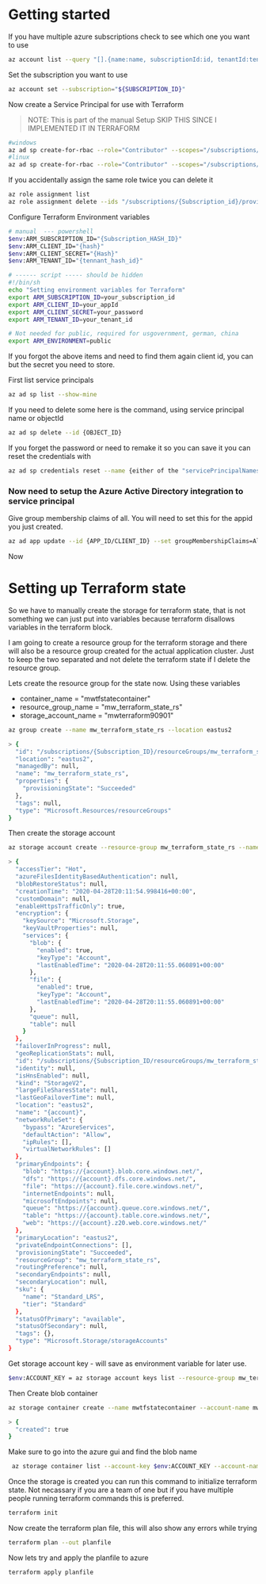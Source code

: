 # Getting started
If you have multiple azure subscriptions check to see which one you want to use
```bash
az account list --query "[].{name:name, subscriptionId:id, tenantId:tenantId}"
```
Set the subscription you want to use
```bash
az account set --subscription="${SUBSCRIPTION_ID}"
```
Now create a Service Principal for use with Terraform
> NOTE: This is part of the manual Setup SKIP THIS SINCE I IMPLEMENTED IT IN TERRAFORM
```bash
#windows 
az ad sp create-for-rbac --role="Contributor" --scopes="/subscriptions/$env:ARM_SUBCRIPTION_ID"
#linux
az ad sp create-for-rbac --role="Contributor" --scopes="/subscriptions/${SUBSCRIPTION_ID}"
```
If you accidentally assign the same role twice you can delete it
```bash
az role assignment list
az role assignment delete --ids "/subscriptions/{Subscription_id}/providers/Microsoft.Authorization/roleAssignments/{role hash}"
```

Configure Terraform Environment variables
```bash
# manual  --- powershell
$env:ARM_SUBSCRIPTION_ID="{Subscription_HASH_ID}"
$env:ARM_CLIENT_ID="{hash}"
$env:ARM_CLIENT_SECRET="{Hash}"
$env:ARM_TENANT_ID="{tennant_hash_id}"

# ------ script ----- should be hidden
#!/bin/sh
echo "Setting environment variables for Terraform"
export ARM_SUBSCRIPTION_ID=your_subscription_id
export ARM_CLIENT_ID=your_appId
export ARM_CLIENT_SECRET=your_password
export ARM_TENANT_ID=your_tenant_id

# Not needed for public, required for usgovernment, german, china
export ARM_ENVIRONMENT=public
```

If you forgot the above items and need to find them again client id, you can but the secret you need to store.

First list service principals
```bash
az ad sp list --show-mine
```
If you need to delete some here is the command, using service principal name or objectId
```bash
az ad sp delete --id {OBJECT_ID}
```
If you forget the password or need to remake it so you can save it you can reset the credentials with
```bash
az ad sp credentials reset --name {either of the "servicePrincipalNames"}
```

### Now need to setup the Azure Active Directory integration to service principal
Give group membership claims of all. You will need to set this for the appid you just created.
```bash
az ad app update --id {APP_ID/CLIENT_ID} --set groupMembershipClaims=All
```
Now 

# Setting up Terraform state
So we have to manually create the storage for terraform state, that is not something we can just put into variables because terraform disallows variables in the terraform block.

I am going to create a resource group for the terraform storage and there will also be a resource group created for the actual application cluster. Just to keep the two separated and not delete the terraform state if I delete the resource group.

Lets create the resource group for the state now. Using these variables

* container_name        = "mwtfstatecontainer"
* resource_group_name   = "mw_terraform_state_rs"
* storage_account_name  = "mwterraform90901"

```bash
az group create --name mw_terraform_state_rs --location eastus2

> {
  "id": "/subscriptions/{Subscription_ID}/resourceGroups/mw_terraform_state_rs",
  "location": "eastus2",
  "managedBy": null,
  "name": "mw_terraform_state_rs",
  "properties": {
    "provisioningState": "Succeeded"
  },
  "tags": null,
  "type": "Microsoft.Resources/resourceGroups"
}
```

Then create the storage account
```bash
az storage account create --resource-group mw_terraform_state_rs --name mwterraform90901 --sku Standard_LRS --encryption-services blob

> {
  "accessTier": "Hot",
  "azureFilesIdentityBasedAuthentication": null,
  "blobRestoreStatus": null,
  "creationTime": "2020-04-28T20:11:54.998416+00:00",
  "customDomain": null,
  "enableHttpsTrafficOnly": true,
  "encryption": {
    "keySource": "Microsoft.Storage",
    "keyVaultProperties": null,
    "services": {
      "blob": {
        "enabled": true,
        "keyType": "Account",
        "lastEnabledTime": "2020-04-28T20:11:55.060891+00:00"
      },
      "file": {
        "enabled": true,
        "keyType": "Account",
        "lastEnabledTime": "2020-04-28T20:11:55.060891+00:00"
      },
      "queue": null,
      "table": null
    }
  },
  "failoverInProgress": null,
  "geoReplicationStats": null,
  "id": "/subscriptions/{Subscription_ID/resourceGroups/mw_terraform_state_rs/providers/Microsoft.Storage/storageAccounts/{account}",
  "identity": null,
  "isHnsEnabled": null,
  "kind": "StorageV2",
  "largeFileSharesState": null,
  "lastGeoFailoverTime": null,
  "location": "eastus2",
  "name": "{account}",
  "networkRuleSet": {
    "bypass": "AzureServices",
    "defaultAction": "Allow",
    "ipRules": [],
    "virtualNetworkRules": []
  },
  "primaryEndpoints": {
    "blob": "https://{account}.blob.core.windows.net/",
    "dfs": "https://{account}.dfs.core.windows.net/",
    "file": "https://{account}.file.core.windows.net/",
    "internetEndpoints": null,
    "microsoftEndpoints": null,
    "queue": "https://{account}.queue.core.windows.net/",
    "table": "https://{account}.table.core.windows.net/",
    "web": "https://{account}.z20.web.core.windows.net/"
  },
  "primaryLocation": "eastus2",
  "privateEndpointConnections": [],
  "provisioningState": "Succeeded",
  "resourceGroup": "mw_terraform_state_rs",
  "routingPreference": null,
  "secondaryEndpoints": null,
  "secondaryLocation": null,
  "sku": {
    "name": "Standard_LRS",
    "tier": "Standard"
  },
  "statusOfPrimary": "available",
  "statusOfSecondary": null,
  "tags": {},
  "type": "Microsoft.Storage/storageAccounts"
}
```

Get storage account key - will save as environment variable for later use.
```bash
$env:ACCOUNT_KEY = az storage account keys list --resource-group mw_terraform_state_rs --account-name mwterraform90901 --query [0].value -o tsv
```

Then Create blob container
```bash
az storage container create --name mwtfstatecontainer --account-name mwterraform90901 --account-key $env:ACCOUNT_KEY

> {
  "created": true
}
```

Make sure to go into the azure gui and find the blob name
```bash
 az storage container list --account-key $env:ACCOUNT_KEY --account-name mwterraform90901
 ```

 Once the storage is created you can run this command to initialize terraform state. Not necassary if you are a team of one but if you have multiple people running terraform commands this is preferred.
 ```bash
 terraform init
 ```

 Now create the terraform plan file, this will also show any errors while trying
 ```bash
 terraform plan --out planfile
 ```

 Now lets try and apply the planfile to azure
 ```bash
 terraform apply planfile
 ```